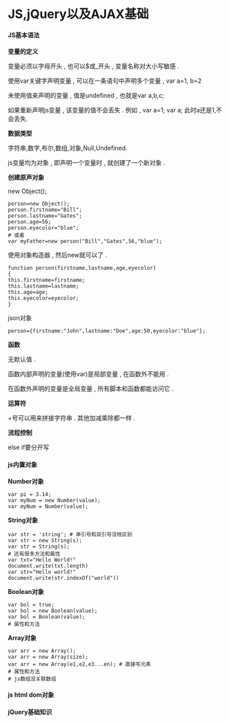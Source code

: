 # JS,jQuery以及AJAX基础

#### JS基本语法

**变量的定义**

变量必须以字母开头 , 也可以$或\_开头 , 变量名称对大小写敏感 .

使用var关键字声明变量 , 可以在一条语句中声明多个变量 , var a=1, b=2

未使用值来声明的变量 , 值是undefined , 也就是var a,b,c;

如果重新声明js变量 , 该变量的值不会丢失 . 例如 , var a=1; var a; 此时a还是1,不会丢失.

**数据类型**

字符串,数字,布尔,数组,对象,Null,Undefined.

js变量均为对象 , 即声明一个变量时 , 就创建了一个新对象 .

**创建原声对象**

new Object\(\);

```
person=new Object();
person.firstname="Bill";
person.lastname="Gates";
person.age=56;
person.eyecolor="blue";
# 或者
var myFather=new person("Bill","Gates",56,"blue");
```

使用对象构造器 , 然后new就可以了 .

```
function person(firstname,lastname,age,eyecolor)
{
this.firstname=firstname;
this.lastname=lastname;
this.age=age;
this.eyecolor=eyecolor;
}
```

json对象

```
person={firstname:"John",lastname:"Doe",age:50,eyecolor:"blue"};
```

**函数**

无默认值 .

函数内部声明的变量\(使用var\)是局部变量 , 在函数外不能用 .

在函数外声明的变量是全局变量 , 所有脚本和函数都能访问它 .

**运算符**

+号可以用来拼接字符串 . 其他加减乘除都一样 .

**流程控制**

else if要分开写

#### js内置对象

**Number对象**

```
var pi = 3.14;
var myNum = new Number(value);
var myNum = Number(value);
```

**String对象**

```
var str = 'string'; # 单引号和双引号没啥区别
var str = new String(s);
var str = String(s);
# 还有很多方法和属性
var txt="Hello World!"
document.write(txt.length)
var str="Hello world!"
document.write(str.indexOf("world"))
```

**Boolean对象**

```
var bol = true;
var bol = new Boolean(value);
var bol = Boolean(value);
# 属性和方法
```

**Array对象**

```
var arr = new Array();
var arr = new Array(size);
var arr = new Array(e1,e2,e3...en); # 直接写元素
# 属性和方法
# js数组没关联数组
```

#### js html dom对象

#### jQuery基础知识



